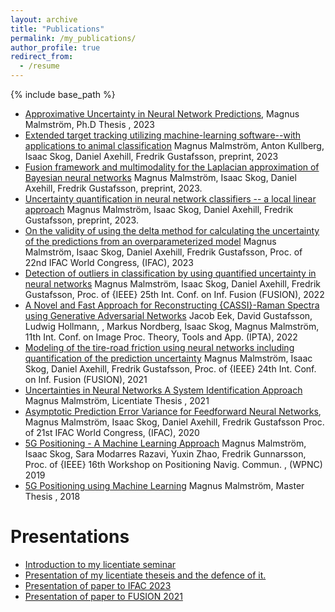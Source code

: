 ```yaml
---
layout: archive
title: "Publications"
permalink: /my_publications/
author_profile: true
redirect_from:
  - /resume
---
```


{% include base_path %}

- [Approximative Uncertainty in Neural Network Predictions](https://urn.kb.se/resolve?urn=urn:nbn:se:liu:diva-198552), Magnus Malmström, Ph.D Thesis , 2023
- [Extended target tracking utilizing machine-learning software--with applications to animal classification](https://arxiv.org/abs/2310.08316) 
Magnus Malmström, Anton Kullberg, Isaac Skog, Daniel Axehill, Fredrik Gustafsson, preprint, 2023
- [Fusion framework and multimodality for the Laplacian approximation of Bayesian neural networks](https://arxiv.org/abs/2310.08315) 
Magnus Malmström, Isaac Skog, Daniel Axehill, Fredrik Gustafsson, preprint, 2023.
- [Uncertainty quantification in neural network classifiers -- a local linear approach](https://arxiv.org/abs/2303.07114) 
Magnus Malmström, Isaac Skog, Daniel Axehill, Fredrik Gustafsson, preprint, 2023.
- [On the validity of using the delta method for calculating the uncertainty of the predictions from an overparameterized model](https://arxiv.org/abs/2307.01031) 
Magnus Malmström, Isaac Skog, Daniel Axehill, Fredrik Gustafsson, Proc. of 22nd IFAC World Congress, (IFAC), 2023
- [Detection of outliers in classification by using quantified uncertainty in neural networks](https://ieeexplore.ieee.org/abstract/document/9841376) 
Magnus Malmström, Isaac Skog, Daniel Axehill, Fredrik Gustafsson, Proc. of {IEEE} 25th Int. Conf. on Inf. Fusion (FUSION), 2022
- [A Novel and Fast Approach for Reconstructing {CASSI}-Raman Spectra using Generative Adversarial Networks](https://ieeexplore.ieee.org/abstract/document/9784152) 
Jacob Eek,  David Gustafsson,  Ludwig Hollmann, ,  Markus Nordberg, Isaac Skog, Magnus Malmström, 11th Int. Conf. on Image Proc. Theory, Tools and App. (IPTA), 2022
- [Modeling of the tire-road friction using neural networks including quantification of the prediction uncertainty](https://ieeexplore.ieee.org/document/9626974) 
Magnus Malmström, Isaac Skog, Daniel Axehill, Fredrik Gustafsson, Proc. of {IEEE} 24th Int. Conf. on Inf. Fusion (FUSION), 2021
- [Uncertainties in Neural Networks A System Identification Approach](https://urn.kb.se/resolve?urn=urn:nbn:se:liu:diva-174720) 
Magnus Malmström, Licentiate Thesis , 2021
- [Asymptotic Prediction Error Variance for Feedforward Neural Networks](https://www.sciencedirect.com/science/article/pii/S2405896320317146?via%3Dihub), 
Magnus Malmström, Isaac Skog, Daniel Axehill, Fredrik Gustafsson
  Proc. of 21st IFAC World Congress, (IFAC), 2020
- [5G Positioning - A Machine Learning Approach](https://ieeexplore.ieee.org/abstract/document/8970186) 
Magnus Malmström, Isaac Skog, Sara Modarres Razavi,  Yuxin Zhao,  Fredrik Gunnarsson,
  Proc. of {IEEE} 16th Workshop on Positioning Navig. Commun. , (WPNC) 2019
- [5G Positioning using Machine Learning](https://urn.kb.se/resolve?urn=urn:nbn:se:liu:diva-149055) 
Magnus Malmström, Master Thesis , 2018

Presentations
======
* [Introduction to my licentiate seminar](https://youtu.be/O4ZcUTGXFN0)
* [Presentation of my licentiate theseis and the defence of it. ](https://youtu.be/bjdaj79g-8E?si=Echzleh7TxVUQp8j) 
* [Presentation of paper to IFAC 2023  ](https://youtu.be/en6oCJTTwbI?si=6D_X_7DBsRKKKz_U)
* [Presentation of paper to FUSION 2021  ](https://youtu.be/95-pFEoMLfs?si=GYUaZSWFUGUhyac3)
